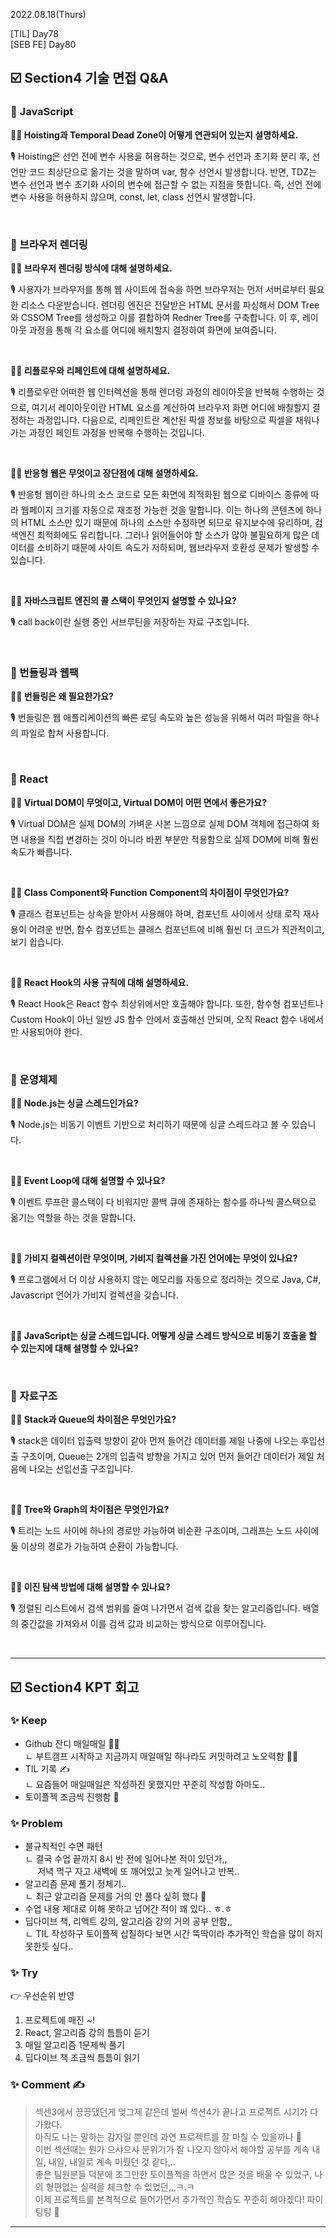 2022.08.18(Thurs)

[TIL] Day78 <br/>
[SEB FE] Day80

## ☑️ Section4 기술 면접 Q&A

### 📎 JavaScript

**🤷‍♀️ Hoisting과 Temporal Dead Zone이 어떻게 연관되어 있는지 설명하세요.**

🎙 Hoisting은 선언 전에 변수 사용을 허용하는 것으로, 변수 선언과 초기화 분리 후, 선언만 코드 최상단으로 옮기는 것을 말하며 var, 함수 선언시 발생합니다. 반면, TDZ는 변수 선언과 변수 초기화 사이의 변수에 접근할 수 없는 지점을 뜻합니다. 즉, 선언 전에 변수 사용을 허용하지 않으며, const, let, class 선언시 발생합니다.

<br/>

### 📎 브라우저 렌더링

**🤷‍♀️ 브라우저 렌더링 방식에 대해 설명하세요.**

🎙 사용자가 브라우저를 통해 웹 사이트에 접속을 하면 브라우저는 먼저 서버로부터 필요한 리소스 다운받습니다. 렌더링 엔진은 전달받은 HTML 문서를 파싱해서 DOM Tree와 CSSOM Tree를 생성하고 이를 결합하여 Redner Tree를 구축합니다. 이 후, 레이아웃 과정을 통해 각 요소를 어디에 배치할지 결정하여 화면에 보여줍니다.

<br/>

**🤷‍♀️ 리플로우와 리페인트에 대해 설명하세요.**

🎙 리플로우란 어떠한 웹 인터렉션을 통해 렌더링 과정의 레이아웃을 반복해 수행하는 것으로, 여기서 레이아웃이란 HTML 요소를 계산하여 브라우저 화면 어디에 배칠할지 결정하는 과정입니다. 다음으로, 리페인트란 계산된 픽셀 정보를 바탕으로 픽셀을 채워나가는 과정인 페인트 과정을 반복해 수행하는 것입니다.

<br/>

**🤷‍♀️ 반응형 웹은 무엇이고 장단점에 대해 설명하세요.**

🎙 반응형 웹이란 하나의 소스 코드로 모든 화면에 최적화된 웹으로 디바이스 종류에 따라 웹페이지 크기를 자동으로 재조정 가능한 것을 말합니다. 이는 하나의 콘텐츠에 하나의 HTML 소스만 있기 때문에 하나의 소스만 수정하면 되므로 유지보수에 유리하며, 검색엔진 최적화에도 유리합니다. 그러나 읽어들어야 할 소스가 많아 불필요하게 많은 데이터를 소비하기 때문에 사이트 속도가 저하되며, 웹브라우저 호환성 문제가 발생할 수 있습니다.

<br/>

**🤷‍♀️ 자바스크립트 엔진의 콜 스택이 무엇인지 설명할 수 있나요?**

🎙 call back이란 실행 중인 서브루틴을 저장하는 자료 구조입니다.

<br/>

### 📎 번들링과 웹팩

**🤷‍♀️ 번들링은 왜 필요한가요?**

🎙 번들링은 웹 애플리케이션의 빠른 로딩 속도와 높은 성능을 위해서 여러 파일을 하나의 파일로 합쳐 사용합니다.

<br/>

### 📎 React

**🤷‍♀️ Virtual DOM이 무엇이고, Virtual DOM이 어떤 면에서 좋은가요?**

🎙 Virtual DOM은 실제 DOM의 가벼운 사본 느낌으로 실제 DOM 객체에 접근하여 화면 내용을 직접 변경하는 것이 아니라 바뀐 부분만 적용함으로 실제 DOM에 비해 훨씬 속도가 빠릅니다.

<br/>

**🤷‍♀️ Class Component와 Function Component의 차이점이 무엇인가요?**

🎙 클래스 컴포넌트는 상속을 받아서 사용해야 하며, 컴포넌트 사이에서 상태 로직 재사용이 어려운 반면, 함수 컴포넌트는 클래스 컴포넌트에 비해 훨씬 더 코드가 직관적이고, 보기 쉽습니다.

<br/>

**🤷‍♀️ React Hook의 사용 규칙에 대해 설명하세요.**

🎙 React Hook은 React 함수 최상위에서만 호출해야 합니다. 또한, 함수형 컴포넌트나 Custom Hook이 아닌 일반 JS 함수 안에서 호출해선 안되며, 오직 React 함수 내에서만 사용되어야 한다.

<br/>

### 📎 운영체제

**🤷‍♀️ Node.js는 싱글 스레드인가요?**

🎙 Node.js는 비동기 이벤트 기반으로 처리하기 때문에 싱글 스레드라고 볼 수 있습니다.

<br/>

**🤷‍♀️ Event Loop에 대해 설명할 수 있나요?**

🎙 이벤트 루프란 콜스택이 다 비워지만 콜백 큐에 존재하는 함수를 하나씩 콜스택으로 옮기는 역할을 하는 것을 말합니다.

<br/>

**🤷‍♀️ 가비지 컬렉션이란 무엇이며, 가비지 컬렉션을 가진 언어에는 무엇이 있나요?**

🎙 프로그램에서 더 이상 사용하지 않는 메모리를 자동으로 정리하는 것으로 Java, C#, Javascript 언어가 가비지 컬렉션을 갖습니다.

<br/>

**🤷‍♀️ JavaScript는 싱글 스레드입니다. 어떻게 싱글 스레드 방식으로 비동기 호출을 할 수 있는지에 대해 설명할 수 있나요?**

<br/>

### 📎 자료구조

**🤷‍♀️ Stack과 Queue의 차이점은 무엇인가요?**

🎙 stack은 데이터 입출력 방향이 같아 먼저 들어간 데이터를 제일 나중에 나오는 후입선출 구조이며, Queue는 2개의 입출력 방향을 가지고 있어 먼저 들어간 데이터가 제일 처음에 나오는 선입선출 구조입니다.

<br/>

**🤷‍♀️ Tree와 Graph의 차이점은 무엇인가요?**

🎙 트리는 노드 사이에 하나의 경로만 가능하여 비순환 구조이며, 그래프는 노드 사이에 둘 이상의 경로가 가능하여 순환이 가능합니다.

<br/>

**🤷‍♀️ 이진 탐색 방법에 대해 설명할 수 있나요?**

🎙 정렬된 리스트에서 검색 범위를 줄여 나가면서 검색 값을 찾는 알고리즘입니다. 배열의 중간값을 가져와서 이를 검색 값과 비교하는 방식으로 이루어집니다.

<br/>

---

## ☑️ Section4 KPT 회고

### ✨ Keep

- Github 잔디 매일매일 🌱🌿 <br/>
  ㄴ 부트캠프 시작하고 지금까지 매일매일 하나라도 커밋하려고 노오력함 😵‍💫
- TIL 기록 ✍️<br/>
  ㄴ 요즘들어 매일매일은 작성하진 못했지만 꾸준히 작성함 아마도..
- 토이플젝 조금씩 진행함 🧸

### ✨ Problem

- 불규칙적인 수면 패턴<br/>
  ㄴ 결국 수업 끝까지 8시 반 전에 일어나본 적이 있던가,,<br/>
  &nbsp;&nbsp;&nbsp;&nbsp;&nbsp;저녁 먹구 자고 새벽에 또 깨어있고 늦게 일어나고 반복..
- 알고리즘 문제 풀기 정체기..<br/>
  ㄴ 최근 알고리즘 문제를 거의 안 풀다 싶히 했다 🥲
- 수업 내용 제대로 이해 못하고 넘어간 적이 꽤 있다.. ㅎ.ㅎ
- 딥다이브 책, 리액트 강의, 알고리즘 강의 거의 공부 안함,,<br/>
  ㄴ TIL 작성하구 토이플젝 삽질하다 보면 시간 뚝딱이라 추가적인 학습을 많이 하지 못한듯 싶다..

### ✨ Try

👉 우선순위 반영

1. 프로젝트에 매진 ~!
2. React, 알고리즘 강의 틈틈이 듣기
3. 매일 알고리즘 1문제씩 풀기
4. 딥다이브 책 조금씩 틈틈이 읽기

### ✨ Comment ✍️

> 섹센3에서 끙끙댔던게 엊그제 같은데 벌써 섹션4가 끝나고 프로젝트 시기가 다가왔다.<br/>아직도 나는 말하는 감자일 뿐인데 과연 프로젝트를 잘 마칠 수 있을까나 🥲<br/>이번 섹션때는 뭔가 으샤으샤 분위기가 잘 나오지 않아서 해야할 공부를 계속 내일, 내일, 내일로 계속 미뤘던 것 같다,..<br/>좋은 팀원분들 덕분에 조그만한 토이플젝을 하면서 많은 것을 배울 수 있었구, 나의 형편없는 실력을 체크할 수 있었던,,,ㅋ.ㅋ<br/>이제 프로젝트를 본격적으로 들어가면서 추가적인 학습도 꾸준히 해야겠다! 파이팅팅 💪

---
